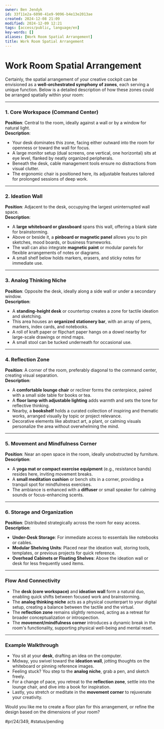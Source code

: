 ```yaml
---
owner: Ben Jendyk
id: 33f11e2a-6090-41e9-9096-b4e13e2013ae
created: 2024-12-08 21:09
modified: 2024-12-09 12:21
tags: [access/public, language/en]
key-words: []
aliases: [Work Room Spatial Arrangement]
title: Work Room Spatial Arrangement
---
```


# Work Room Spatial Arrangement

Certainly, the spatial arrangement of your creative cockpit can be envisioned as a **well-orchestrated symphony of zones**, each serving a unique function. Below is a detailed description of how these zones could be arranged spatially within your room:

---

### **1. Core Workspace (Command Center)**

**Position**: Central to the room, ideally against a wall or by a window for natural light.  
**Description**:
- Your desk dominates this zone, facing either outward into the room for openness or toward the wall for focus.
- A large monitor setup (dual screens, one vertical, one horizontal) sits at eye level, flanked by neatly organized peripherals.  
- Beneath the desk, cable management tools ensure no distractions from visual clutter.
- The ergonomic chair is positioned here, its adjustable features tailored for prolonged sessions of deep work.

---

### **2. Ideation Wall**

**Position**: Adjacent to the desk, occupying the largest uninterrupted wall space.  
**Description**:
- A **large whiteboard or glassboard** spans this wall, offering a blank slate for brainstorming.
- Above or beside it, a **pinboard or magnetic panel** allows you to pin sketches, mood boards, or business frameworks.
- The wall can also integrate **magnetic paint** or modular panels for flexible arrangements of notes or diagrams.
- A small shelf below holds markers, erasers, and sticky notes for immediate use.

---

### **3. Analog Thinking Niche**

**Position**: Opposite the desk, ideally along a side wall or under a secondary window.  
**Description**:
- A **standing-height desk** or countertop creates a zone for tactile ideation and sketching.
- This area houses an **organized stationery bar**, with an array of pens, markers, index cards, and notebooks.
- A roll of kraft paper or flipchart paper hangs on a dowel nearby for large-scale drawings or mind maps.
- A small stool can be tucked underneath for occasional use.

---

### **4. Reflection Zone**

**Position**: A corner of the room, preferably diagonal to the command center, creating visual separation.  
**Description**:
- A **comfortable lounge chair** or recliner forms the centerpiece, paired with a small side table for books or tea.
- A **floor lamp with adjustable lighting** adds warmth and sets the tone for reflective thinking.
- Nearby, a **bookshelf** holds a curated collection of inspiring and thematic works, arranged visually by topic or project relevance.
- Decorative elements like abstract art, a plant, or calming visuals personalize the area without overwhelming the mind.

---

### **5. Movement and Mindfulness Corner**

**Position**: Near an open space in the room, ideally unobstructed by furniture.  
**Description**:
- A **yoga mat or compact exercise equipment** (e.g., resistance bands) resides here, inviting movement breaks.
- A **small meditation cushion** or bench sits in a corner, providing a tranquil spot for mindfulness exercises.
- The ambiance is enhanced with a **diffuser** or small speaker for calming sounds or focus-enhancing scents.

---

### **6. Storage and Organization**

**Position**: Distributed strategically across the room for easy access.  
**Description**:
- **Under-Desk Storage**: For immediate access to essentials like notebooks or cables.
- **Modular Shelving Units**: Placed near the ideation wall, storing tools, templates, or previous projects for quick reference.
- **Overhead Cabinets or Floating Shelves**: Above the ideation wall or desk for less frequently used items.

---

### **Flow And Connectivity**

- The **desk (core workspace)** and **ideation wall** form a natural duo, enabling quick shifts between focused work and brainstorming.
- The **analog thinking niche** acts as a physical counterpart to your digital setup, creating a balance between the tactile and the virtual.
- The **reflection zone** remains slightly removed, acting as a retreat for broader conceptualization or introspection.
- The **movement/mindfulness corner** introduces a dynamic break in the room's functionality, supporting physical well-being and mental reset.

---

### **Example Walkthrough**

- You sit at your **desk**, drafting an idea on the computer.  
- Midway, you swivel toward the **ideation wall**, jotting thoughts on the whiteboard or pinning reference images.  
- Feeling stuck? You step to the **analog niche**, grab a pen, and sketch freely.  
- For a change of pace, you retreat to the **reflection zone**, settle into the lounge chair, and dive into a book for inspiration.  
- Lastly, you stretch or meditate in the **movement corner** to rejuvenate your creativity.

Would you like me to create a floor plan for this arrangement, or refine the design based on the dimensions of your room?


#pr/24/349, #status/pending